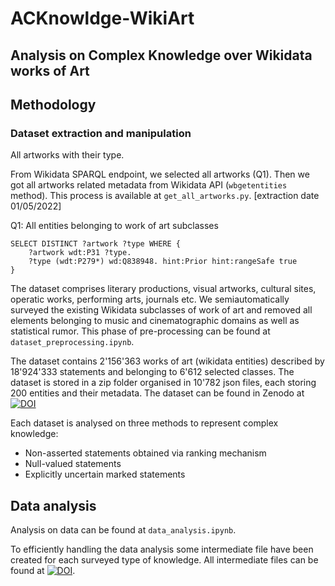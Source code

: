 # ACKnowldge-WikiArt
## Analysis on Complex Knowledge over Wikidata works of Art

## Methodology

### Dataset extraction and manipulation

All artworks with their type.

From Wikidata SPARQL endpoint, we selected all artworks (Q1). Then we got all artworks related metadata from Wikidata API (```wbgetentities``` method). 
This process is available at ```get_all_artworks.py```. [extraction date 01/05/2022]

Q1: All entities belonging to work of art subclasses
```
SELECT DISTINCT ?artwork ?type WHERE {
    ?artwork wdt:P31 ?type.
    ?type (wdt:P279*) wd:Q838948. hint:Prior hint:rangeSafe true
}
``` 
The dataset comprises literary productions, visual artworks, cultural sites, operatic works, performing arts, journals etc. We semiautomatically surveyed the existing Wikidata subclasses of work of art and removed all elements belonging to music and cinematographic domains as well as statistical rumor. This phase of pre-processing can be found at ```dataset_preprocessing.ipynb```. 

The dataset contains 2'156'363 works of art (wikidata entities) described by 18'924'333 statements and belonging to 6'612 selected classes. The dataset is stored in a zip folder organised in 10'782 json files, each storing 200 entities and their metadata. The dataset can be found in Zenodo at [![DOI](https://zenodo.org/badge/DOI/10.5281/zenodo.7307852.svg)](https://doi.org/10.5281/zenodo.7307852)

Each dataset is analysed on three methods to represent complex knowledge:
- Non-asserted statements obtained via ranking mechanism
- Null-valued statements
- Explicitly uncertain marked statements 

## Data analysis

Analysis on data can be found at ```data_analysis.ipynb```.

To efficiently handling the data analysis some intermediate file have been created for each surveyed type of knowledge. All intermediate files can be found at [![DOI](https://zenodo.org/badge/DOI/10.5281/zenodo.7319887.svg)](https://doi.org/10.5281/zenodo.7319887).


 






